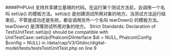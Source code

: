 ####PHPUnit 支持共享建立基境的代码。在运行某个测试方法前，会调用一个名叫 setUp() 的模板方法。setUp() 是创建测试所用对象的地方。当测试方法运行结束后，不管是成功还是失败，都会调用另外一个名叫 tearDown() 的模板方法。tearDown() 是清理测试所用对象的地方。
Strict Standards:  Declaration of Test\UnitTest::setUp() should be compatible with UnitTestCase::setUp(Phalcon\DiInterface $di = NULL, Phalcon\Config $config = NULL) in /data/cap/V3/Gitdoc/digital-model/tests/testsTestUnitTest.php on line 9
